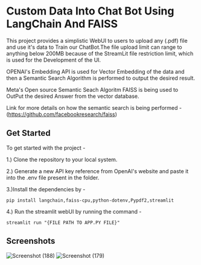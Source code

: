 
# Custom Data Into Chat Bot Using LangChain And FAISS
This project provides a simplistic WebUI to users to upload any (.pdf) file and use it's data to Train our ChatBot.The file upload limit can range to anything below 200MB because of the StreamLit file restriction limit, which is used for the Development of the UI.

OPENAI's Embedding API is used for Vector Embedding of the data and then a Semantic Search Algorithm is performed to output the desired result.

Meta's Open source Semantic Seach Algoritm FAISS is being used to OutPut the desired Answer from the vector database.

Link for more details on how the semantic search is being performed - 
(https://github.com/facebookresearch/faiss)
## Get Started
To get started with the project -

1.) Clone the repository to your local system.

2.) Generate a new API key reference from OpenAI's website and paste it into the .env file present in the folder.

3.)Install the dependencies by -

```
pip install langchain,faiss-cpu,python-dotenv,Pypdf2,streamlit
```
4.) Run the streamlit webUI by running the command -
```
streamlit run "{FILE PATH TO APP.PY FILE}"
```
## Screenshots


![Screenshot (188)](https://github.com/shubhexists/MindWave/assets/110319892/1c542ed1-c6ac-40f4-a34f-19798f8e2515)
![Screenshot (179)](https://github.com/shubhexists/MindWave/assets/110319892/5485d337-4ea6-456c-8859-3e0c298e4817)
